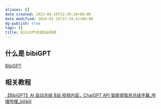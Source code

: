 ```yaml
---
aliases: []
date created: 2023-08-16T22:39:28+08:00
date modified: 2024-01-14T17:34:41+08:00
dg-publish: true
tags: []
title: BibiGPT总结b站视频
---
```


## 什么是 bibiGPT
[BibiGPT](../../../3%20计算机/创建、效率与技巧/AI/不同的ai/ai二次开发应用/BibiGPT.md)
## 相关教程
[【BibiGPT】AI 自动总结 B站 视频内容，ChatGPT API 智能提取并总结字幕\_哔哩哔哩\_bilibili](https://www.bilibili.com/video/BV1fX4y1Q7Ux/?buvid=XY630CE669F34078F341989B1EE06E60B0127&is_story_h5=false&mid=g8UDjEqHIS5oCexxb9oAEQ%3D%3D&p=1&plat_id=116&share_from=ugc&share_medium=android&share_plat=android&share_session_id=4114d5d9-a208-414b-852a-693301096ad7&share_source=COPY&share_tag=s_i&timestamp=1692155701&unique_k=F4QtTHK&up_id=37648256)